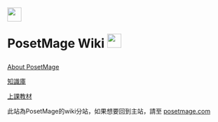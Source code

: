 # <img src="[/Icon/New/PosetMage_t.png](http://www.posetmage.com/Icon/New/QuantumNecro_t.png)" Height="32" /></p> PosetMage Wiki <img src="[/Icon/New/PosetMage_t.png](http://www.posetmage.com/Icon/New/QuantumNecro_t.png)" Height="32" /></p>

[About PosetMage](/Resume/)

[知識庫](/Knowledge/)

[上課教材](/Lecture/)


此站為PosetMage的wiki分站，如果想要回到主站，請至 [posetmage.com](https://posetmage.com)

